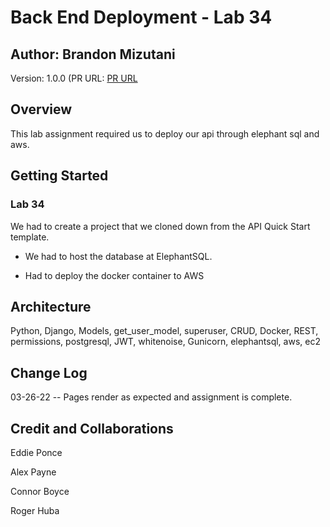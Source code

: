# Back End Deployment - Lab 34

## Author: Brandon Mizutani

Version: 1.0.0 (PR URL: [PR URL](https://github.com/bran2miz/cookie-stand-api/pull/4)

## Overview

This lab assignment required us to deploy our api through elephant sql and aws.

## Getting Started

### Lab 34

We had to create a project that we cloned down from the API Quick Start template.

- We had to host the database at ElephantSQL.

- Had to deploy the docker container to AWS

## Architecture

Python, Django, Models, get_user_model, superuser, CRUD, Docker, REST, permissions, postgresql, JWT, whitenoise, Gunicorn, elephantsql, aws, ec2

## Change Log

03-26-22 -- Pages render as expected and assignment is complete.

## Credit and Collaborations

Eddie Ponce

Alex Payne

Connor Boyce

Roger Huba
